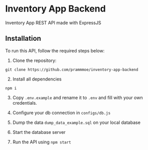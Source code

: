 # Inventory App Backend

Inventory App REST API made with ExpressJS

## Installation

To run this API, follow the required steps below:
1. Clone the repository:
```
git clone https://github.com/prammmoe/inventory-app-backend
```
2. Install all dependencies
```
npm i
```

3. Copy `.env.example` and rename it to `.env` and fill with your own credentials.

4. Configure your db connection in `configs/db.js`

5. Dump the data `dump_data_example.sql` on your local database

6. Start the database server

7. Run the API using `npm start`
